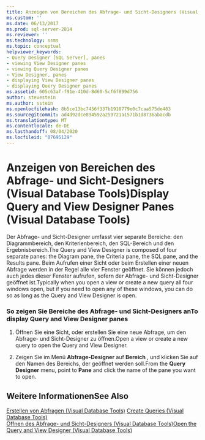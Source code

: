 ```yaml
---
title: Anzeigen von Bereichen des Abfrage- und Sicht-Designers (Visual Database Tools) | Microsoft-Dokumentation
ms.custom: ''
ms.date: 06/13/2017
ms.prod: sql-server-2014
ms.reviewer: ''
ms.technology: ssms
ms.topic: conceptual
helpviewer_keywords:
- Query Designer [SQL Server], panes
- viewing View Designer panes
- viewing Query Designer panes
- View Designer, panes
- displaying View Designer panes
- displaying Query Designer panes
ms.assetid: 605c63af-f91e-410d-8d60-5cf6f899d756
author: stevestein
ms.author: sstein
ms.openlocfilehash: 8b5ce13bc7456f337b1910779e0c7caa575de483
ms.sourcegitcommit: ad4d92dce894592a259721a1571b1d8736abacdb
ms.translationtype: MT
ms.contentlocale: de-DE
ms.lasthandoff: 08/04/2020
ms.locfileid: "87695129"
---
```

# <a name="display-query-and-view-designer-panes-visual-database-tools"></a><span data-ttu-id="39234-102">Anzeigen von Bereichen des Abfrage- und Sicht-Designers (Visual Database Tools)</span><span class="sxs-lookup"><span data-stu-id="39234-102">Display Query and View Designer Panes (Visual Database Tools)</span></span>
  <span data-ttu-id="39234-103">Der Abfrage- und Sicht-Designer umfasst vier separate Bereiche: den Diagrammbereich, den Kriterienbereich, den SQL-Bereich und den Ergebnisbereich.</span><span class="sxs-lookup"><span data-stu-id="39234-103">The Query and View Designer is composed of four separate panes: the Diagram pane, the Criteria pane, the SQL pane, and the Results pane.</span></span> <span data-ttu-id="39234-104">Beim Aufrufen einer Sicht oder beim Erstellen einer neuen Abfrage werden in der Regel alle vier Fenster geöffnet. Sie können jedoch auch jedes dieser Fenster aufrufen, sofern der Abfrage- und Sicht-Designer geöffnet ist.</span><span class="sxs-lookup"><span data-stu-id="39234-104">Typically when you open a view or create a new query all four windows open, but if you need to open any of these windows, you can do so as long as the Query and View Designer is open.</span></span>  
  
### <a name="to-display-query-and-view-designer-panes"></a><span data-ttu-id="39234-105">So zeigen Sie Bereiche des Abfrage- und Sicht-Designers an</span><span class="sxs-lookup"><span data-stu-id="39234-105">To display Query and View Designer panes</span></span>  
  
1.  <span data-ttu-id="39234-106">Öffnen Sie eine Sicht, oder erstellen Sie eine neue Abfrage, um den Abfrage- und Sicht-Designer zu öffnen.</span><span class="sxs-lookup"><span data-stu-id="39234-106">Open a view or create a new query to open the Query and View Designer.</span></span>  
  
2.  <span data-ttu-id="39234-107">Zeigen Sie im Menü **Abfrage-Designer** auf **Bereich** , und klicken Sie auf den Namen des Bereichs, der geöffnet werden soll.</span><span class="sxs-lookup"><span data-stu-id="39234-107">From the **Query Designer** menu, point to **Pane** and click the name of the pane you want to open.</span></span>  
  
## <a name="see-also"></a><span data-ttu-id="39234-108">Weitere Informationen</span><span class="sxs-lookup"><span data-stu-id="39234-108">See Also</span></span>  
 <span data-ttu-id="39234-109">[Erstellen von Abfragen &#40;Visual Database Tools&#41;](visual-database-tools.md) </span><span class="sxs-lookup"><span data-stu-id="39234-109">[Create Queries &#40;Visual Database Tools&#41;](visual-database-tools.md) </span></span>  
 [<span data-ttu-id="39234-110">Öffnen des Abfrage- und Sicht-Designers &#40;Visual Database Tools&#41;</span><span class="sxs-lookup"><span data-stu-id="39234-110">Open the Query and View Designer &#40;Visual Database Tools&#41;</span></span>](open-the-query-and-view-designer-visual-database-tools.md)  
  
  
